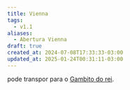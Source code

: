 ```yaml
---
title: Vienna
tags:
  - v1.1
aliases:
  - Abertura Vienna
draft: true
created_at: 2024-07-08T17:33:33-03:00
updated_at: 2025-01-24T00:31:11-03:00
---
```


pode transpor para o [Gambito do rei](content/atomos/2024/07/26/Xadrez_Gambito_do_rei.md).